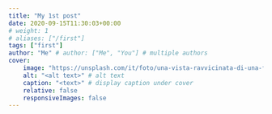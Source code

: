 ```yaml
---
title: "My 1st post"
date: 2020-09-15T11:30:03+00:00
# weight: 1
# aliases: ["/first"]
tags: ["first"]
author: "Me" # author: ["Me", "You"] # multiple authors
cover:
    image: "https://unsplash.com/it/foto/una-vista-ravvicinata-di-una-foglia-verde-Ha_1LvyEo-E"
    alt: "<alt text>" # alt text
    caption: "<text>" # display caption under cover
    relative: false
    responsiveImages: false  
---
```

